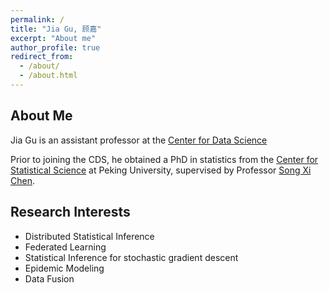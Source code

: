 ```yaml
---
permalink: /
title: "Jia Gu, 顾嘉"
excerpt: "About me"
author_profile: true
redirect_from: 
  - /about/
  - /about.html
---
```


About Me
------------------------
Jia Gu is an assistant professor at the [Center for Data Science](http://cds.zju.edu.cn/)

Prior to joining the CDS, he obtained a PhD in statistics from the [Center for Statistical Science](https://www.stat-center.pku.edu.cn/) at Peking University, supervised by Professor [Song Xi Chen](https://www.songxichen.com/).


Research Interests
------------------------

- Distributed Statistical Inference
- Federated Learning
- Statistical Inference for stochastic gradient descent
- Epidemic Modeling
- Data Fusion



